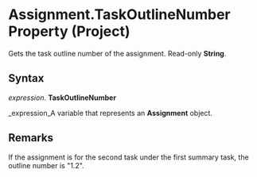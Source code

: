 
# Assignment.TaskOutlineNumber Property (Project)

Gets the task outline number of the assignment. Read-only  **String**.


## Syntax

 _expression_. **TaskOutlineNumber**

 _expression_A variable that represents an  **Assignment** object.


## Remarks

If the assignment is for the second task under the first summary task, the outline number is "1.2".

